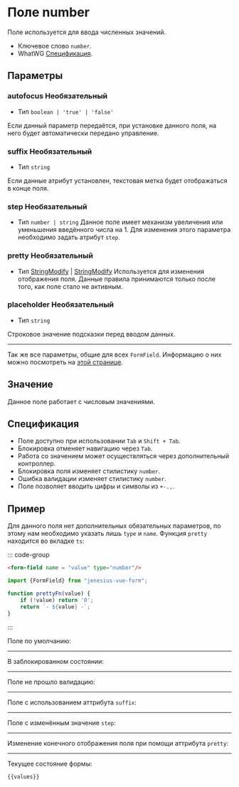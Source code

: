 <script setup>
import {FormField, Form, useFormValues} from '../../../src';

const form = new Form();
const values = useFormValues(form);

function prettyFn(value) {
    if (!value) return '0';
    return `- ${value} -`;
}

</script>

# Поле number

Поле используется для ввода численных значений.

- Ключевое слово `number`.
- WhatWG [Спецификация](https://html.spec.whatwg.org/multipage/input.html#number-state-(type=number)).


## Параметры

### autofocus <Badge type = "info">Необязательный</Badge>

- Тип `boolean | 'true' | 'false'`

Если данный параметр передаётся, при установке данного поля, на него будет автоматически передано управление.

### suffix <Badge type = "info">Необязательный</Badge>
- Тип `string`

Если данные атрибут установлен, текстовая метка будет отображаться в конце поля.

### step <Badge type = "info">Необязательный</Badge>
- Тип `number | string`
Данное поле имеет механизм увеличения или уменьшения введённого числа на 1. Для изменения этого параметра
необходимо задать атрибут `step`.

### pretty <Badge type = "info">Необязательный</Badge>
- Тип [StringModify](./../guide/types#StringModify) | [StringModify](./../guide/types#StringModify)
Используется для изменения отображения поля. Данные правила принимаются только после того, как
поле стало не активным.

### placeholder <Badge type = "info">Необязательный</Badge>
- Тип `string`

Строковое значение подсказки перед вводом данных.

____ 

Так же все параметры, общие для всех `FormField`. Информацию о них можно посмотреть на [этой странице](./form-field.md#params).

## Значение
Данное поле работает с числовым значениями.

## Спецификация

- Поле доступно при использовании `Tab` и `Shift + Tab`.
- Блокировка отменяет навигацию через `Tab`.
- Работа со значением может осуществляться через дополнительный контроллер.
- Блокировка поля изменяет стилистику `number`.
- Ошибка валидации изменяет стилистику `number`.
- Поле позволяет вводить цифры и символы из `+-.,`.

## Пример

Для данного поля нет дополнительных обязательных параметров, по этому нам необходимо
указать лишь `type` и `name`. Функция `pretty` находится во вкладке `ts`:

::: code-group
```html
<form-field name = "value" type="number"/>
```

```ts
import {FormField} from "jenesius-vue-form";

function prettyFn(value) {
	if (!value) return '0';
	return `- ${value} -`;
}
```
:::


Поле по умолчанию:
<FormField  type = "number" name = "value" label = "Введите значение" />

____

В заблокированном состоянии:
<FormField type = "number" name = "value" disabled   label = "Заблокированное" />

____

Поле не прошло валидацию:
<FormField  type = "number" name = "value" :errors = "['The password is too simple']"  label = "С ошибкой" />

____

Поле с использованием аттрибута `suffix`:
<FormField  type = "number" name = "value" label = "Введите значение" suffix = "mHz" />

____

Поле с изменённым значение `step`:
<FormField  type = "number" name = "value" label = "Введите значение" step = "100" />
____

Изменение конечного отображения поля при помощи аттрибута `pretty`:
<FormField  type = "number" name = "value" label = "Введите значение" :pretty = "prettyFn" />

----
Текущее состояние формы:
```ts-vue
{{values}}
```